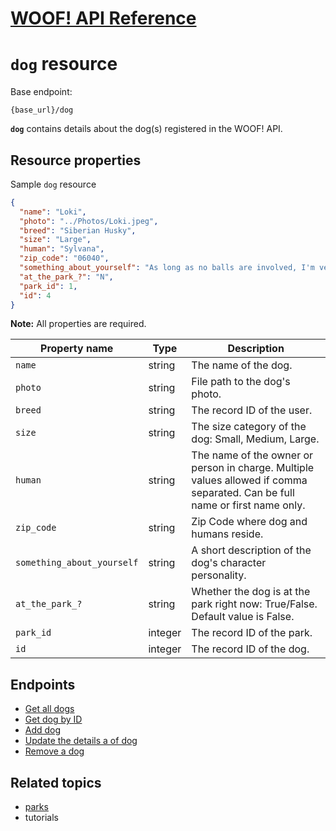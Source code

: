 # [WOOF! API Reference](overview.md)
# `dog` resource

Base endpoint:

```
{base_url}/dog
```

**`dog`** contains details about the dog(s) registered in the WOOF! API. 

## Resource properties
Sample `dog` resource

```json
{
  "name": "Loki",
  "photo": "../Photos/Loki.jpeg",
  "breed": "Siberian Husky",
  "size": "Large",
  "human": "Sylvana",
  "zip_code": "06040",
  "something_about_yourself": "As long as no balls are involved, I'm very mellow!",
  "at_the_park_?": "N",
  "park_id": 1,
  "id": 4
}
```

**Note:** All properties are required.

|Property name   |Type   |Description   |   
|---|---|---|
| `name`  |string   | The name of the dog.  |
| `photo`  |string   | File path to the dog's photo.  |   
| `breed`  |string   | The record ID of the user.  |   
| `size`  |string   | The size category of the dog: Small, Medium, Large.  |   
| `human`  |string  | The name of the owner or person in charge. Multiple values allowed if comma separated. Can be full name or first name only.  | 
| `zip_code`  |string   | Zip Code where dog and humans reside.  |   
| `something_about_yourself`  |string   | A short description of the dog's character personality.  |   
| `at_the_park_?`  |string   | Whether the dog is at the park right now: True/False. Default value is False. |   
| `park_id`  |integer  | The record ID of the park.  |   
| `id`  |integer   | The record ID of the dog.  |   

## Endpoints
* [Get all dogs](dog-get.all-dogs.md)
* [Get dog by ID](dog-get-dog-by-id.md)
* [Add dog](dog-add-dog.md)
* [Update the details a of dog](dog-update-dog.md)
* [Remove a dog](dog-delete-dog.md)
  
## Related topics
* [parks](park-ref.md)
* tutorials

